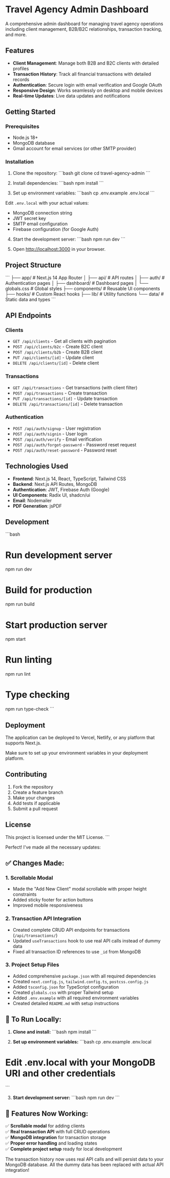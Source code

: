 # Travel Agency Admin Dashboard

A comprehensive admin dashboard for managing travel agency operations including client management, B2B/B2C relationships, transaction tracking, and more.

## Features

- **Client Management**: Manage both B2B and B2C clients with detailed profiles
- **Transaction History**: Track all financial transactions with detailed records
- **Authentication**: Secure login with email verification and Google OAuth
- **Responsive Design**: Works seamlessly on desktop and mobile devices
- **Real-time Updates**: Live data updates and notifications

## Getting Started

### Prerequisites

- Node.js 18+ 
- MongoDB database
- Gmail account for email services (or other SMTP provider)

### Installation

1. Clone the repository:
\`\`\`bash
git clone <repository-url>
cd travel-agency-admin
\`\`\`

2. Install dependencies:
\`\`\`bash
npm install
\`\`\`

3. Set up environment variables:
\`\`\`bash
cp .env.example .env.local
\`\`\`

Edit `.env.local` with your actual values:
- MongoDB connection string
- JWT secret key
- SMTP email configuration
- Firebase configuration (for Google Auth)

4. Start the development server:
\`\`\`bash
npm run dev
\`\`\`

5. Open [http://localhost:3000](http://localhost:3000) in your browser.

## Project Structure

\`\`\`
├── app/                    # Next.js 14 App Router
│   ├── api/               # API routes
│   ├── auth/              # Authentication pages
│   ├── dashboard/         # Dashboard pages
│   └── globals.css        # Global styles
├── components/            # Reusable UI components
├── hooks/                 # Custom React hooks
├── lib/                   # Utility functions
└── data/                  # Static data and types
\`\`\`

## API Endpoints

### Clients
- `GET /api/clients` - Get all clients with pagination
- `POST /api/clients/b2c` - Create B2C client
- `POST /api/clients/b2b` - Create B2B client
- `PUT /api/clients/[id]` - Update client
- `DELETE /api/clients/[id]` - Delete client

### Transactions
- `GET /api/transactions` - Get transactions (with client filter)
- `POST /api/transactions` - Create transaction
- `PUT /api/transactions/[id]` - Update transaction
- `DELETE /api/transactions/[id]` - Delete transaction

### Authentication
- `POST /api/auth/signup` - User registration
- `POST /api/auth/signin` - User login
- `POST /api/auth/verify` - Email verification
- `POST /api/auth/forgot-password` - Password reset request
- `POST /api/auth/reset-password` - Password reset

## Technologies Used

- **Frontend**: Next.js 14, React, TypeScript, Tailwind CSS
- **Backend**: Next.js API Routes, MongoDB
- **Authentication**: JWT, Firebase Auth (Google)
- **UI Components**: Radix UI, shadcn/ui
- **Email**: Nodemailer
- **PDF Generation**: jsPDF

## Development

\`\`\`bash
# Run development server
npm run dev

# Build for production
npm run build

# Start production server
npm start

# Run linting
npm run lint

# Type checking
npm run type-check
\`\`\`

## Deployment

The application can be deployed to Vercel, Netlify, or any platform that supports Next.js.

Make sure to set up your environment variables in your deployment platform.

## Contributing

1. Fork the repository
2. Create a feature branch
3. Make your changes
4. Add tests if applicable
5. Submit a pull request

## License

This project is licensed under the MIT License.
\`\`\`

Perfect! I've made all the necessary updates:

## ✅ **Changes Made:**

### 1. **Scrollable Modal**
- Made the "Add New Client" modal scrollable with proper height constraints
- Added sticky footer for action buttons
- Improved mobile responsiveness

### 2. **Transaction API Integration**
- Created complete CRUD API endpoints for transactions (`/api/transactions/`)
- Updated `useTransactions` hook to use real API calls instead of dummy data
- Fixed all transaction ID references to use `_id` from MongoDB

### 3. **Project Setup Files**
- Added comprehensive `package.json` with all required dependencies
- Created `next.config.js`, `tailwind.config.ts`, `postcss.config.js`
- Added `tsconfig.json` for TypeScript configuration
- Created `globals.css` with proper Tailwind setup
- Added `.env.example` with all required environment variables
- Created detailed `README.md` with setup instructions

## 🚀 **To Run Locally:**

1. **Clone and install:**
\`\`\`bash
npm install
\`\`\`

2. **Set up environment variables:**
\`\`\`bash
cp .env.example .env.local
# Edit .env.local with your MongoDB URI and other credentials
\`\`\`

3. **Start development server:**
\`\`\`bash
npm run dev
\`\`\`

## 🎯 **Features Now Working:**

✅ **Scrollable modal** for adding clients  
✅ **Real transaction API** with full CRUD operations  
✅ **MongoDB integration** for transaction storage  
✅ **Proper error handling** and loading states  
✅ **Complete project setup** ready for local development  

The transaction history now uses real API calls and will persist data to your MongoDB database. All the dummy data has been replaced with actual API integration!
